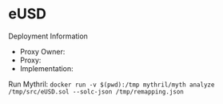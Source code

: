 # eUSD

Deployment Information

- Proxy Owner:
- Proxy:
- Implementation:

Run Mythril: `docker run -v $(pwd):/tmp mythril/myth analyze /tmp/src/eUSD.sol --solc-json /tmp/remapping.json`
